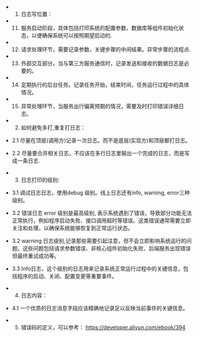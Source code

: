 * 1.  日志写位置：
* 11. 服务启动阶段，具体包括打印系统的配置参数，数据库等组件初始化状态，以便确保系统可以按照期望启动的.
* 12. 请求处理环节，需要记录参数，关键步骤的中间结果。异常步骤的流程点.
* 13. 外部交互部分，当与第三方服务通信时，记录发送和接收的数据日志是必要的。
* 14. 定期执行的后台任务。记录任务开始，结束时间，任务运行过程中的具体情况。
* 15. 异常处理环节，当服务出行偏离预期的情况，需要及时打印错误详细日志。

* 2. 如何避免多打,重复打日志：
* 2.1 尽量在顶层(调用方)记录一次日志。而不是底层(实现方)和顶层都打日志。 
* 2.2 尽量要合并相关日志，不应该在多行日志里输出一个完成的日志，而是写成一条日志.

* 3. 日志打印的级别:
* 3.1 调试日志日志，使用debug 级别。线上日志还有info, warning, error三种级别。
* 3.2 错误日志 error 级别是最高级别, 表示系统遇到了错误，导致部分功能无法正常执行，例如程序启动失败、接口调用超时等错误。这类错误通常需要立即关注和处理，以确保系统能够恢复到正常运行状态。
* 3.2 warning 日志级别,记录那些需要引起注意，但不会立即影响系统运行的问题。这些问题包括请求参数错误、非核心组件初始化失败、后端服务出现错误但最终重试成功等。 
* 3.3 Info日志，这个级别的日志用来记录系统正常运行过程中的关键信息，包括程序的启动、关闭、配置变更等重要事件。
* 4. 日志内容：
* 4.1 一个优质的日志消息字段应该精确地记录足以反映当前事件的关键信息。

* 5. 错误码的定义，可以参考： https://developer.aliyun.com/ebook/394
